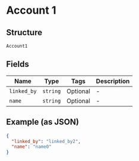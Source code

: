 
# Account 1

## Structure

`Account1`

## Fields

| Name | Type | Tags | Description |
|  --- | --- | --- | --- |
| `linked_by` | `string` | Optional | - |
| `name` | `string` | Optional | - |

## Example (as JSON)

```json
{
  "linked_by": "linked_by2",
  "name": "name0"
}
```

